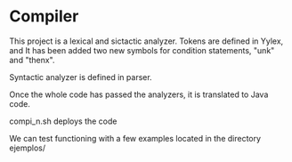 # Compiler
This project is a lexical and sictactic analyzer. Tokens are defined in Yylex, and It has been added two new symbols for condition statements, "unk" and "thenx". 

Syntactic analyzer is defined in parser.

Once the whole code has passed the analyzers, it is translated to Java code.

compi_n.sh deploys the code

We can test functioning with a few examples located in the directory ejemplos/
